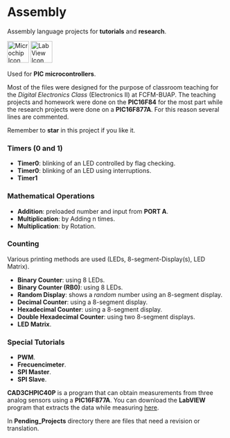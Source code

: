 # Assembly

Assembly language projects for **tutorials** and **research**.

<div>
<img src="https://companieslogo.com/img/orig/MCHP-167156da.png?t=1648759881" width="50" height="50" alt="Microchip Icon" title="Microchip"/>
<img src="https://cdn.jsdelivr.net/gh/devicons/devicon/icons/labview/labview-original.svg" width="50" height="50" alt="LabView Icon" title="LabView"/>
</div>

Used for **PIC microcontrollers**.

Most of the files were designed for the purpose of classroom teaching for the *Digital Electronics Class* (Electronics II) at FCFM-BUAP. The teaching projects and homework were done on the **PIC16F84** for the most part while the research projects were done on a **PIC16F877A**. For this reason several lines are commented. 

Remember to **star** in this project if you like it.

### Timers (0 and 1)

- **Timer0**: blinking of an LED controlled by flag checking.
- **Timer0**: blinking of an LED using interruptions.
- **Timer1**

### Mathematical Operations

- **Addition**: preloaded number and input from **PORT A**.
- **Multiplication**: by Adding n times.
- **Multiplication**: by Rotation.

### Counting

Various printing methods are used (LEDs, 8-segment-Display(s), LED Matrix).

- **Binary Counter**: using 8 LEDs.
- **Binary Counter (RB0)**: using 8 LEDs.
- **Random Display**: shows a *random* number using an 8-segment display.
- **Decimal Counter**: using a 8-segment display.
- **Hexadecimal Counter**: using a 8-segment display.
- **Double Hexadecimal Counter**: using two 8-segment displays.
- **LED Matrix**.

### Special Tutorials

- **PWM**.
- **Frecuencimeter**.
- **SPI Master**.
- **SPI Slave**.

**CAD3CHPIC40P** is a program that can obtain measurements from three analog sensors using a **PIC16F877A**. You can download the **LabVIEW** program that extracts the data while measuring [here](https://drive.google.com/file/d/1dlHm4mxXeqj1wB8x2MhkZWDrKY0Njtm3/view?usp=sharing).

In **Pending_Projects** directory there are files that need a revision or translation.
